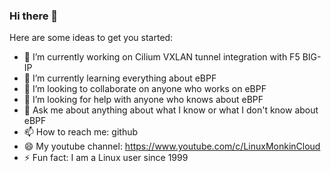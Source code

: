 ### Hi there 👋



Here are some ideas to get you started:

- 🔭 I’m currently working on Cilium VXLAN tunnel integration with F5 BIG-IP
- 🌱 I’m currently learning everything about eBPF
- 👯 I’m looking to collaborate on anyone who works on eBPF
- 🤔 I’m looking for help with anyone who knows about eBPF
- 💬 Ask me about anything about what I know or what I don't know about eBPF
- 📫 How to reach me: github
- 😄 My youtube channel: https://www.youtube.com/c/LinuxMonkinCloud
- ⚡ Fun fact: I am a Linux user since 1999

